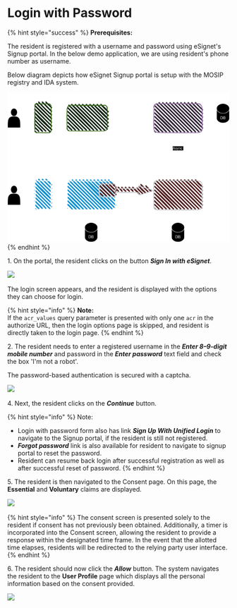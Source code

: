 # Login with Password

{% hint style="success" %}
**Prerequisites:**

The resident is registered with a username and password using eSignet's Signup portal. In the below demo application, we are using resident's phone number as username.

Below diagram depicts how eSignet Signup portal is setup with the MOSIP registry and IDA system.

<img src="_images/signup-component.png" alt="" data-size="original">
{% endhint %}

1\. On the portal, the resident clicks on the button _**Sign In with eSignet**_.

![](\_images/new1-healthservices.png)

The login screen appears, and the resident is displayed with the options they can choose for login.

{% hint style="info" %}
**Note:**\
If the `acr_values` query parameter is presented with only one `acr` in the authorize URL, then the login options page is skipped, and resident is directly taken to the login page.
{% endhint %}

2\. The resident needs to enter a registered username in the _**Enter 8–9-digit mobile number**_ and password in the _**Enter password**_ text field and check the box 'I'm not a robot'.

The password-based authentication is secured with a captcha.

![](\_images/login-with-pwd-form.png)

4\. Next, the resident clicks on the _**Continue**_ button.

{% hint style="info" %}
Note:&#x20;

* Login with password form also has link _**Sign Up With Unified Login**_ to navigate to the Signup portal, if the resident is still not registered.
* _**Forgot password**_ link is also available for resident to navigate to signup portal to reset the password.
* Resident can resume back login after successful registration as well as after successful reset of password.
{% endhint %}

5\. The resident is then navigated to the Consent page. On this page, the **Essential** and **Voluntary** claims are displayed.

![](\_images/consent-page.png)

{% hint style="info" %}
The consent screen is presented solely to the resident if consent has not previously been obtained. Additionally, a timer is incorporated into the Consent screen, allowing the resident to provide a response within the designated time frame. In the event that the allotted time elapses, residents will be redirected to the relying party user interface.
{% endhint %}

6\. The resident should now click the _**Allow**_ button. The system navigates the resident to the **User Profile** page which displays all the personal information based on the consent provided.

![](\_images/healthservices-user-profile.png)

